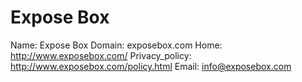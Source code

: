
# Expose Box

Name: Expose Box
Domain: exposebox.com
Home: http://www.exposebox.com/
Privacy_policy: http://www.exposebox.com/policy.html
Email: info@exposebox.com
